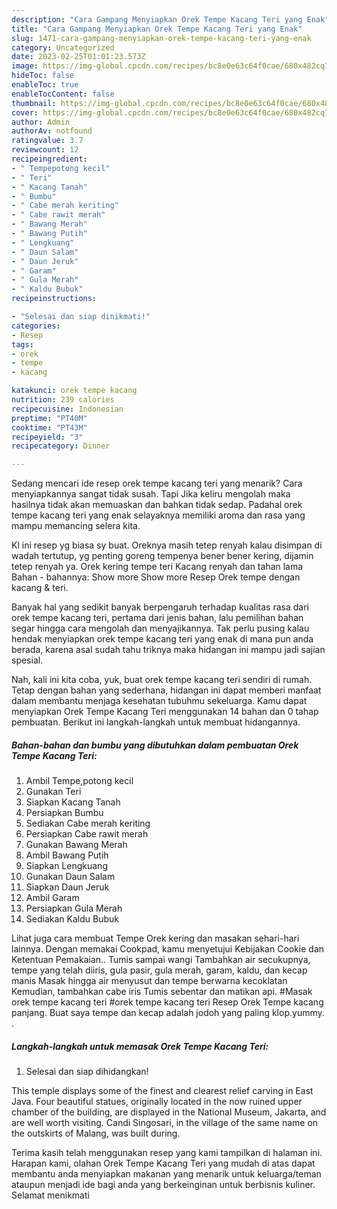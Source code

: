 ```yaml
---
description: "Cara Gampang Menyiapkan Orek Tempe Kacang Teri yang Enak"
title: "Cara Gampang Menyiapkan Orek Tempe Kacang Teri yang Enak"
slug: 1471-cara-gampang-menyiapkan-orek-tempe-kacang-teri-yang-enak
category: Uncategorized
date: 2023-02-25T01:01:23.573Z
image: https://img-global.cpcdn.com/recipes/bc8e0e63c64f0cae/680x482cq70/orek-tempe-kacang-teri-foto-resep-utama.jpg
hideToc: false
enableToc: true
enableTocContent: false
thumbnail: https://img-global.cpcdn.com/recipes/bc8e0e63c64f0cae/680x482cq70/orek-tempe-kacang-teri-foto-resep-utama.jpg
cover: https://img-global.cpcdn.com/recipes/bc8e0e63c64f0cae/680x482cq70/orek-tempe-kacang-teri-foto-resep-utama.jpg
author: Admin
authorAv: notfound
ratingvalue: 3.7
reviewcount: 12
recipeingredient:
- " Tempepotong kecil"
- " Teri"
- " Kacang Tanah"
- " Bumbu"
- " Cabe merah keriting"
- " Cabe rawit merah"
- " Bawang Merah"
- " Bawang Putih"
- " Lengkuang"
- " Daun Salam"
- " Daun Jeruk"
- " Garam"
- " Gula Merah"
- " Kaldu Bubuk"
recipeinstructions:

- "Selesai dan siap dinikmati!"
categories:
- Resep
tags:
- orek
- tempe
- kacang

katakunci: orek tempe kacang 
nutrition: 239 calories
recipecuisine: Indonesian
preptime: "PT40M"
cooktime: "PT43M"
recipeyield: "3"
recipecategory: Dinner

---
```



Sedang mencari ide resep orek tempe kacang teri yang menarik? Cara menyiapkannya sangat tidak susah. Tapi Jika keliru mengolah maka hasilnya tidak akan memuaskan dan bahkan tidak sedap. Padahal orek tempe kacang teri yang enak selayaknya memiliki aroma dan rasa yang mampu memancing selera kita.


Kl ini resep yg biasa sy buat. Oreknya masih tetep renyah kalau disimpan di wadah tertutup, yg penting goreng tempenya bener bener kering, dijamin tetep renyah ya. Orek kering tempe teri Kacang renyah dan tahan lama Bahan - bahannya: Show more Show more Resep Orek tempe dengan kacang &amp; teri.

Banyak hal yang sedikit banyak berpengaruh terhadap kualitas rasa dari orek tempe kacang teri, pertama dari jenis bahan, lalu pemilihan bahan segar hingga cara mengolah dan menyajikannya. Tak perlu pusing kalau hendak menyiapkan orek tempe kacang teri yang enak di mana pun anda berada, karena asal sudah tahu triknya maka hidangan ini mampu jadi sajian spesial.


Nah, kali ini kita coba, yuk, buat orek tempe kacang teri sendiri di rumah. Tetap dengan bahan yang sederhana, hidangan ini dapat memberi manfaat dalam membantu menjaga kesehatan tubuhmu sekeluarga. Kamu dapat menyiapkan Orek Tempe Kacang Teri menggunakan 14 bahan dan 0 tahap pembuatan. Berikut ini langkah-langkah untuk membuat hidangannya.

<!--inarticleads1-->

##### Bahan-bahan dan bumbu yang dibutuhkan dalam pembuatan Orek Tempe Kacang Teri:

1. Ambil  Tempe,potong kecil
1. Gunakan  Teri
1. Siapkan  Kacang Tanah
1. Persiapkan  Bumbu
1. Sediakan  Cabe merah keriting
1. Persiapkan  Cabe rawit merah
1. Gunakan  Bawang Merah
1. Ambil  Bawang Putih
1. Siapkan  Lengkuang
1. Gunakan  Daun Salam
1. Siapkan  Daun Jeruk
1. Ambil  Garam
1. Persiapkan  Gula Merah
1. Sediakan  Kaldu Bubuk


Lihat juga cara membuat Tempe Orek kering dan masakan sehari-hari lainnya. Dengan memakai Cookpad, kamu menyetujui Kebijakan Cookie dan Ketentuan Pemakaian.. Tumis sampai wangi Tambahkan air secukupnya, tempe yang telah diiris, gula pasir, gula merah, garam, kaldu, dan kecap manis Masak hingga air menyusut dan tempe berwarna kecoklatan Kemudian, tambahkan cabe iris Tumis sebentar dan matikan api. #Masak orek tempe kacang teri #orek tempe kacang teri Resep Orek Tempe kacang panjang. Buat saya tempe dan kecap adalah jodoh yang paling klop.yummy. . 

<!--inarticleads2-->

##### Langkah-langkah untuk memasak Orek Tempe Kacang Teri:


1. Selesai dan siap dihidangkan!

This temple displays some of the finest and clearest relief carving in East Java. Four beautiful statues, originally located in the now ruined upper chamber of the building, are displayed in the National Museum, Jakarta, and are well worth visiting. Candi Singosari, in the village of the same name on the outskirts of Malang, was built during. 

Terima kasih telah menggunakan resep yang kami tampilkan di halaman ini. Harapan kami, olahan Orek Tempe Kacang Teri yang mudah di atas dapat membantu anda menyiapkan makanan yang menarik untuk keluarga/teman ataupun menjadi ide bagi anda yang berkeinginan untuk berbisnis kuliner. Selamat menikmati

